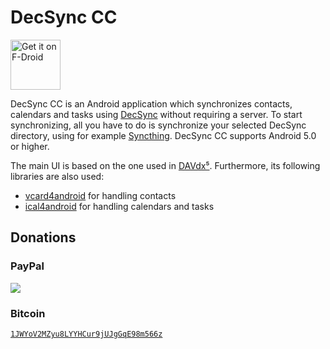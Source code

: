 DecSync CC
==========

[<img src="https://f-droid.org/badge/get-it-on.png"
      alt="Get it on F-Droid"
      height="80">](https://f-droid.org/app/org.decsync.cc)

DecSync CC is an Android application which synchronizes contacts, calendars and tasks using [DecSync](https://github.com/39aldo39/DecSync) without requiring a server. To start synchronizing, all you have to do is synchronize your selected DecSync directory, using for example [Syncthing](https://syncthing.net). DecSync CC supports Android 5.0 or higher.

The main UI is based on the one used in [DAVdx⁵](https://davx5.com). Furthermore, its following libraries are also used:
- [vcard4android](https://gitlab.com/bitfireAT/vcard4android) for handling contacts
- [ical4android](https://gitlab.com/bitfireAT/ical4android) for handling calendars and tasks

Donations
---------

### PayPal
[![](https://www.paypalobjects.com/en_US/i/btn/btn_donateCC_LG.gif)](https://www.paypal.com/cgi-bin/webscr?cmd=_s-xclick&hosted_button_id=4V96AFD3S4TPJ)

### Bitcoin
[`1JWYoV2MZyu8LYYHCur9jUJgGqE98m566z`](bitcoin:1JWYoV2MZyu8LYYHCur9jUJgGqE98m566z)
